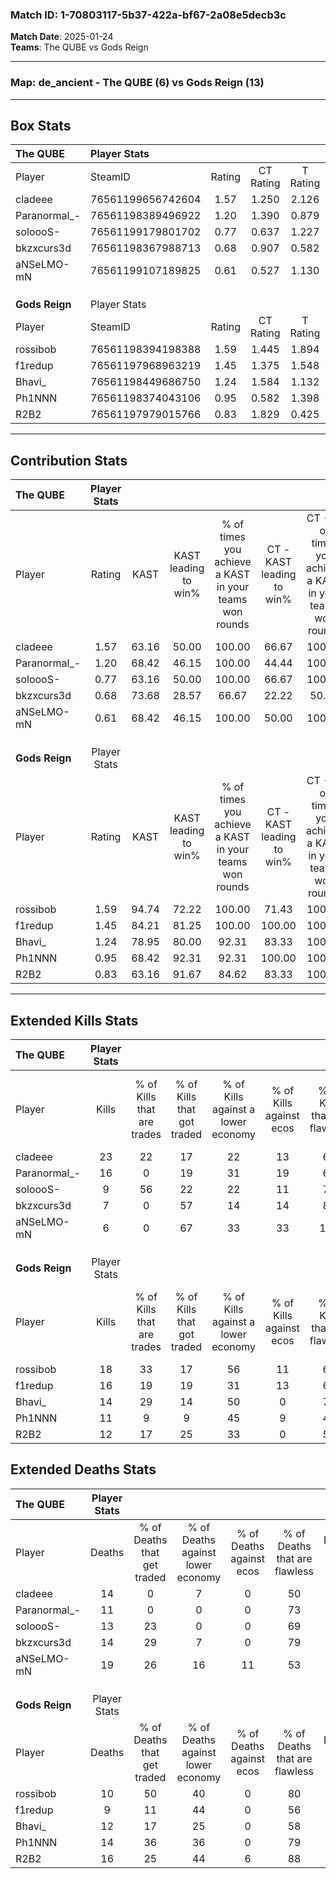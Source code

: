 ### Match ID: 1-70803117-5b37-422a-bf67-2a08e5decb3c  
**Match Date**: 2025-01-24  
**Teams**: The QUBE vs Gods Reign  

---  

### **Map**: de_ancient - The QUBE (6) vs Gods Reign (13)  
---  

## Box Stats  

| **The QUBE**   | Player Stats      |        |           |          |       |       |       |         |        |      |     |
| :- | :- | :-: | :-: | :-: | :-: | :-: | :-: | :-: | :-: | :-: | :-: |
| Player         | SteamID           | Rating | CT Rating | T Rating | KAST  |  ADR  | Kills | Assists | Deaths | K/D  | HS% |
| cladeee        | 76561199656742604 |  1.57  |   1.250   |  2.126   | 63.16 | 122.2 |  23   |    1    |   14   | 1.64 | 65  |
| Paranormal_-   | 76561198389496922 |  1.20  |   1.390   |  0.879   | 68.42 | 68.6  |  16   |    0    |   11   | 1.45 | 25  |
| soloooS-       | 76561199179801702 |  0.77  |   0.637   |  1.227   | 63.16 | 54.7  |   9   |    5    |   13   | 0.69 | 55  |
| bkzxcurs3d     | 76561198367988713 |  0.68  |   0.907   |  0.582   | 73.68 | 43.6  |   7   |    2    |   14   | 0.50 | 71  |
| aNSeLMO-mN     | 76561199107189825 |  0.61  |   0.527   |  1.130   | 68.42 | 74.8  |   6   |   13    |   19   | 0.32 | 83  |
|                |                   |        |           |          |       |       |       |         |        |      |     |
|                |                   |        |           |          |       |       |       |         |        |      |     |
|                |                   |        |           |          |       |       |       |         |        |      |     |
| **Gods Reign** | Player Stats      |        |           |          |       |       |       |         |        |      |     |
| Player         | SteamID           | Rating | CT Rating | T Rating | KAST  |  ADR  | Kills | Assists | Deaths | K/D  | HS% |
| rossibob       | 76561198394198388 |  1.59  |   1.445   |  1.894   | 94.74 | 85.6  |  18   |    4    |   10   | 1.80 | 61  |
| f1redup        | 76561197968963219 |  1.45  |   1.375   |  1.548   | 84.21 | 86.4  |  16   |    4    |   9    | 1.78 | 31  |
| Bhavi_         | 76561198449686750 |  1.24  |   1.584   |  1.132   | 78.95 | 80.4  |  14   |    8    |   12   | 1.17 | 57  |
| Ph1NNN         | 76561198374043106 |  0.95  |   0.582   |  1.398   | 68.42 | 77.3  |  11   |    6    |   14   | 0.79 | 54  |
| R2B2           | 76561197979015766 |  0.83  |   1.829   |  0.425   | 63.16 | 52.7  |  12   |    8    |   16   | 0.75 | 41  |
---  

## Contribution Stats  

| **The QUBE**   | Player Stats |       |                      |                                                        |                           |                                                             |                          |                                                            |
| :- | :-: | :-: | :-: | :-: | :-: | :-: | :-: | :-: |
| Player         |    Rating    | KAST  | KAST leading to win% | % of times you achieve a KAST in your teams won rounds | CT - KAST leading to win% | CT - % of times you achieve a KAST in your teams won rounds | T - KAST leading to win% | T - % of times you achieve a KAST in your teams won rounds |
| cladeee        |     1.57     | 63.16 |        50.00         |                         100.00                         |           66.67           |                           100.00                            |          33.33           |                           100.00                           |
| Paranormal_-   |     1.20     | 68.42 |        46.15         |                         100.00                         |           44.44           |                           100.00                            |          50.00           |                           100.00                           |
| soloooS-       |     0.77     | 63.16 |        50.00         |                         100.00                         |           66.67           |                           100.00                            |          33.33           |                           100.00                           |
| bkzxcurs3d     |     0.68     | 73.68 |        28.57         |                         66.67                          |           22.22           |                            50.00                            |          40.00           |                           100.00                           |
| aNSeLMO-mN     |     0.61     | 68.42 |        46.15         |                         100.00                         |           50.00           |                           100.00                            |          40.00           |                           100.00                           |
|                |              |       |                      |                                                        |                           |                                                             |                          |                                                            |
|                |              |       |                      |                                                        |                           |                                                             |                          |                                                            |
|                |              |       |                      |                                                        |                           |                                                             |                          |                                                            |
| **Gods Reign** | Player Stats |       |                      |                                                        |                           |                                                             |                          |                                                            |
| Player         |    Rating    | KAST  | KAST leading to win% | % of times you achieve a KAST in your teams won rounds | CT - KAST leading to win% | CT - % of times you achieve a KAST in your teams won rounds | T - KAST leading to win% | T - % of times you achieve a KAST in your teams won rounds |
| rossibob       |     1.59     | 94.74 |        72.22         |                         100.00                         |           71.43           |                           100.00                            |          72.73           |                           100.00                           |
| f1redup        |     1.45     | 84.21 |        81.25         |                         100.00                         |          100.00           |                           100.00                            |          72.73           |                           100.00                           |
| Bhavi_         |     1.24     | 78.95 |        80.00         |                         92.31                          |           83.33           |                           100.00                            |          77.78           |                           87.50                            |
| Ph1NNN         |     0.95     | 68.42 |        92.31         |                         92.31                          |          100.00           |                           100.00                            |          87.50           |                           87.50                            |
| R2B2           |     0.83     | 63.16 |        91.67         |                         84.62                          |           83.33           |                           100.00                            |          100.00          |                           75.00                            |
---  

## Extended Kills Stats  

| **The QUBE**   | Player Stats |                            |                            |                                    |                         |                              |                                 |                                       |                    |           |
| :- | :-: | :-: | :-: | :-: | :-: | :-: | :-: | :-: | :-: | :-: |
| Player         |    Kills     | % of Kills that are trades | % of Kills that got traded | % of Kills against a lower economy | % of Kills against ecos | % of Kills that are flawless | % of Kills that are close duels | % of Kills that are assisted by flash | Pistol Round Kills | AWP Kills |
| cladeee        |      23      |             22             |             17             |                 22                 |           13            |              65              |                4                |                   0                   |         1          |     7     |
| Paranormal_-   |      16      |             0              |             19             |                 31                 |           19            |              69              |                6                |                   0                   |         0          |     0     |
| soloooS-       |      9       |             56             |             22             |                 22                 |           11            |              78              |               11                |                   0                   |         0          |     0     |
| bkzxcurs3d     |      7       |             0              |             57             |                 14                 |           14            |              86              |                0                |                   0                   |         2          |     0     |
| aNSeLMO-mN     |      6       |             0              |             67             |                 33                 |           33            |             100              |                0                |                   0                   |         0          |     1     |
|                |              |                            |                            |                                    |                         |                              |                                 |                                       |                    |           |
|                |              |                            |                            |                                    |                         |                              |                                 |                                       |                    |           |
|                |              |                            |                            |                                    |                         |                              |                                 |                                       |                    |           |
| **Gods Reign** | Player Stats |                            |                            |                                    |                         |                              |                                 |                                       |                    |           |
| Player         |    Kills     | % of Kills that are trades | % of Kills that got traded | % of Kills against a lower economy | % of Kills against ecos | % of Kills that are flawless | % of Kills that are close duels | % of Kills that are assisted by flash | Pistol Round Kills | AWP Kills |
| rossibob       |      18      |             33             |             17             |                 56                 |           11            |              61              |                6                |                  11                   |         0          |     1     |
| f1redup        |      16      |             19             |             19             |                 31                 |           13            |              69              |                0                |                   6                   |         8          |     3     |
| Bhavi_         |      14      |             29             |             14             |                 50                 |            0            |              79              |                0                |                  14                   |         0          |     1     |
| Ph1NNN         |      11      |             9              |             9              |                 45                 |            9            |              45              |                0                |                   9                   |         0          |     0     |
| R2B2           |      12      |             17             |             25             |                 33                 |            0            |              58              |               17                |                   8                   |         0          |     2     |
## Extended Deaths Stats  

| **The QUBE**   | Player Stats |                             |                                   |                          |                               |                            |                           |               |
| :- | :-: | :-: | :-: | :-: | :-: | :-: | :-: | :-: |
| Player         |    Deaths    | % of Deaths that get traded | % of Deaths against lower economy | % of Deaths against ecos | % of Deaths that are flawless | % of Deaths that are close | % of Deaths while blinded | Deaths to AWP |
| cladeee        |      14      |              0              |                 7                 |            0             |              50               |             7              |             0             |       0       |
| Paranormal_-   |      11      |              0              |                 0                 |            0             |              73               |             0              |            18             |       3       |
| soloooS-       |      13      |             23              |                 0                 |            0             |              69               |             0              |            23             |       4       |
| bkzxcurs3d     |      14      |             29              |                 7                 |            0             |              79               |             0              |             7             |       0       |
| aNSeLMO-mN     |      19      |             26              |                16                 |            11            |              53               |             11             |             5             |       1       |
|                |              |                             |                                   |                          |                               |                            |                           |               |
|                |              |                             |                                   |                          |                               |                            |                           |               |
|                |              |                             |                                   |                          |                               |                            |                           |               |
| **Gods Reign** | Player Stats |                             |                                   |                          |                               |                            |                           |               |
| Player         |    Deaths    | % of Deaths that get traded | % of Deaths against lower economy | % of Deaths against ecos | % of Deaths that are flawless | % of Deaths that are close | % of Deaths while blinded | Deaths to AWP |
| rossibob       |      10      |             50              |                40                 |            0             |              80               |             0              |             0             |       0       |
| f1redup        |      9       |             11              |                44                 |            0             |              56               |             11             |             0             |       0       |
| Bhavi_         |      12      |             17              |                25                 |            0             |              58               |             8              |             0             |       1       |
| Ph1NNN         |      14      |             36              |                36                 |            0             |              79               |             7              |             0             |       1       |
| R2B2           |      16      |             25              |                44                 |            6             |              88               |             0              |             0             |       1       |
